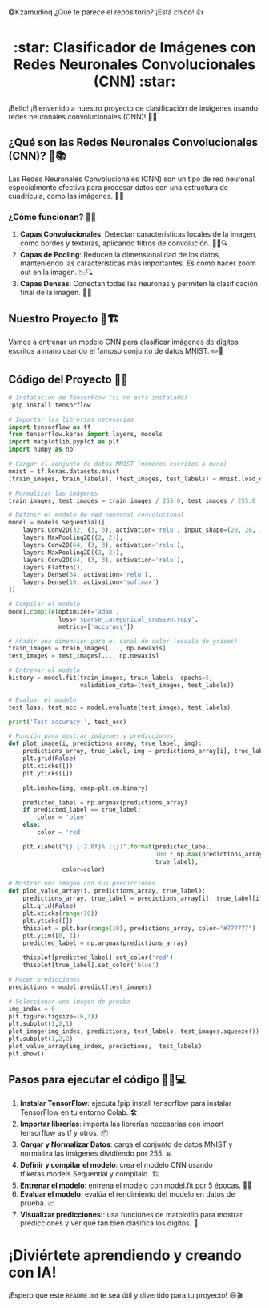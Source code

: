 @Kzamudioq ¿Qué te parece el repositorio? ¡Está chido! :+1:

<h1 align="center">
  <p align="center">:star:  Clasificador de Imágenes con Redes Neuronales Convolucionales (CNN) :star:</p>
</h1>

¡Bello! ¡Bienvenido a nuestro proyecto de clasificación de imágenes usando redes neuronales convolucionales (CNN)! 🚀🎉


## ¿Qué son las Redes Neuronales Convolucionales (CNN)? 🤔📚

Las Redes Neuronales Convolucionales (CNN) son un tipo de red neuronal especialmente efectiva para procesar datos con una estructura de cuadrícula, como las imágenes. 🍌🎨

### ¿Cómo funcionan? 🧐🔬

1. **Capas Convolucionales**: Detectan características locales de la imagen, como bordes y texturas, aplicando filtros de convolución. 🕵️‍♂️🔍
2. **Capas de Pooling**: Reducen la dimensionalidad de los datos, manteniendo las características más importantes. Es como hacer zoom out en la imagen. 📉🔍
3. **Capas Densas**: Conectan todas las neuronas y permiten la clasificación final de la imagen. 🤝🔗

## Nuestro Proyecto 🎯🏗️

Vamos a entrenar un modelo CNN para clasificar imágenes de dígitos escritos a mano usando el famoso conjunto de datos MNIST. ✏️🔢

## Código del Proyecto 📝🐼

```python
# Instalación de TensorFlow (si no está instalado)
!pip install tensorflow

# Importar las librerías necesarias
import tensorflow as tf
from tensorflow.keras import layers, models
import matplotlib.pyplot as plt
import numpy as np

# Cargar el conjunto de datos MNIST (números escritos a mano)
mnist = tf.keras.datasets.mnist
(train_images, train_labels), (test_images, test_labels) = mnist.load_data()

# Normalizar las imágenes
train_images, test_images = train_images / 255.0, test_images / 255.0

# Definir el modelo de red neuronal convolucional
model = models.Sequential([
    layers.Conv2D(32, (3, 3), activation='relu', input_shape=(28, 28, 1)),
    layers.MaxPooling2D((2, 2)),
    layers.Conv2D(64, (3, 3), activation='relu'),
    layers.MaxPooling2D((2, 2)),
    layers.Conv2D(64, (3, 3), activation='relu'),
    layers.Flatten(),
    layers.Dense(64, activation='relu'),
    layers.Dense(10, activation='softmax')
])

# Compilar el modelo
model.compile(optimizer='adam',
              loss='sparse_categorical_crossentropy',
              metrics=['accuracy'])

# Añadir una dimensión para el canal de color (escala de grises)
train_images = train_images[..., np.newaxis]
test_images = test_images[..., np.newaxis]

# Entrenar el modelo
history = model.fit(train_images, train_labels, epochs=5, 
                    validation_data=(test_images, test_labels))

# Evaluar el modelo
test_loss, test_acc = model.evaluate(test_images, test_labels)

print('Test accuracy:', test_acc)

# Función para mostrar imágenes y predicciones
def plot_image(i, predictions_array, true_label, img):
    predictions_array, true_label, img = predictions_array[i], true_label[i], img[i]
    plt.grid(False)
    plt.xticks([])
    plt.yticks([])

    plt.imshow(img, cmap=plt.cm.binary)

    predicted_label = np.argmax(predictions_array)
    if predicted_label == true_label:
        color = 'blue'
    else:
        color = 'red'

    plt.xlabel("{} {:2.0f}% ({})".format(predicted_label,
                                         100 * np.max(predictions_array),
                                         true_label),
               color=color)

# Mostrar una imagen con sus predicciones
def plot_value_array(i, predictions_array, true_label):
    predictions_array, true_label = predictions_array[i], true_label[i]
    plt.grid(False)
    plt.xticks(range(10))
    plt.yticks([])
    thisplot = plt.bar(range(10), predictions_array, color="#777777")
    plt.ylim([0, 1])
    predicted_label = np.argmax(predictions_array)

    thisplot[predicted_label].set_color('red')
    thisplot[true_label].set_color('blue')

# Hacer predicciones
predictions = model.predict(test_images)

# Seleccionar una imagen de prueba
img_index = 0
plt.figure(figsize=(6,3))
plt.subplot(1,2,1)
plot_image(img_index, predictions, test_labels, test_images.squeeze())
plt.subplot(1,2,2)
plot_value_array(img_index, predictions,  test_labels)
plt.show()
```

## Pasos para ejecutar el código 🏃‍♂️💻

1. **Instalar TensorFlow**: ejecuta !pip install tensorflow para instalar TensorFlow en tu entorno Colab. 🛠️
2. **Importar librerías**: importa las librerías necesarias con import tensorflow as tf y otros. 📦
3. **Cargar y Normalizar Datos**: carga el conjunto de datos MNIST y normaliza las imágenes dividiendo por 255. 📊
4.  **Definir y compilar el modelo**: crea el modelo CNN usando tf.keras.models.Sequential y compílalo. 🏗️
5. **Entrenar el modelo**: entrena el modelo con model.fit por 5 épocas. 🏋️‍♂️
6. **Evaluar el modelo**: evalúa el rendimiento del modelo en datos de prueba. 📈
7. **Visualizar predicciones:**: usa funciones de matplotlib para mostrar predicciones y ver qué tan bien clasifica los dígitos. 👀


# ¡Diviértete aprendiendo y creando con IA! 
¡Espero que este `README.md` te sea útil y divertido para tu proyecto! 😄🎬

